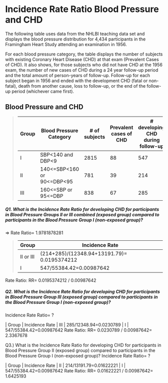 # Incidence Rate Ratio Blood Pressure and CHD
The following table uses data from the NHLBI teaching data set and displays the blood pressure distribution for 4,434 participants in the Framingham Heart Study attending an examination in 1956.

For each blood pressure category, the table displays the number of subjects with existing Coronary Heart Disease (CHD) at that exam (Prevalent Cases of CHD). It also shows, for those subjects who did not have CHD at the 1956 exam, the number of new cases of CHD during a 24 year follow-up period and the total amount of person-years of follow-up. Follow-up for each subject began in 1956 and ended with the development CHD (fatal or non-fatal), death from another cause, loss to follow-up, or the end of the follow-up period (whichever came first).

## Blood Pressure and CHD
>  Group         | Blood Pressure Category    | # of subjects | Prevalent cases of CHD | # developing CHD during follow-up | Total Years of follow-up
>  ------------- | -------------------------- | ------------- | ---------------------- | --------------------------------- | -------------------------
>  I             | SBP<140 and DBP<9          | 2815          | 88                     | 547                               | 55384.42
>  II            | 140<=SBP<160 or 90<=DBP<95 | 781           | 39                     | 214                               | 13191.79
>  III           | 160<=SBP or 95<=DBP        | 838           | 67                     | 285                               | 12348.94

##### Q1. What is the Incidence Rate Ratio for developing CHD for participants in Blood Pressure Groups II or III combined (exposed group) compared to participants in the Blood Pressure Group I (non-exposed group)? #####

=> Rate Ratio= 1.9781878281

>  Group         | Incidence Rate
>  ------------- | -------------
>  II or III     | (214+285)/(12348.94+13191.79)= 0.0195374212
>  I             | 547/55384.42=0.00987642

Rate Ratio: RR=  0.0195374212 / 0.00987642


##### Q2. What is the Incidence Rate Ratio for developing CHD for participants in Blood Pressure Group III (exposed group) compared to participants in the Blood Pressure Group I (non-exposed group)? #####

Incidence Rate Ratio= ?

| Group | Incidence Rate
| III   | 285/12348.94=0.0230789
| I     | 547/55384.42=0.00987642
Rate Ratio: RR= 0.0230789 / 0.00987642= 2.3367678


Q3.) What is the Incidence Rate Ratio for developing CHD for participants in Blood Pressure Group II (exposed group) compared to participants in the Blood Pressure Group I (non-exposed group)?
Incidence Rate Ratio= ?

| Group | Incidence Rate
| II    | 214/13191.79=0.01622221
| I     | 547/55384.42=0.00987642
Rate Ratio: RR= 0.01622221 / 0.00987642= 1.6425193
